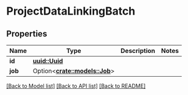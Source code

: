 # ProjectDataLinkingBatch

## Properties

Name | Type | Description | Notes
------------ | ------------- | ------------- | -------------
**id** | [**uuid::Uuid**](uuid::Uuid.md) |  | 
**job** | Option<[**crate::models::Job**](Job.md)> |  | 

[[Back to Model list]](../README.md#documentation-for-models) [[Back to API list]](../README.md#documentation-for-api-endpoints) [[Back to README]](../README.md)


